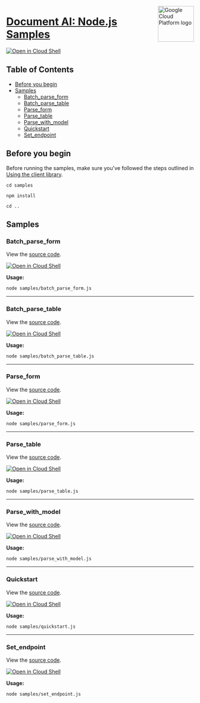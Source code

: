 [//]: # "This README.md file is auto-generated, all changes to this file will be lost."
[//]: # "To regenerate it, use `python -m synthtool`."
<img src="https://avatars2.githubusercontent.com/u/2810941?v=3&s=96" alt="Google Cloud Platform logo" title="Google Cloud Platform" align="right" height="96" width="96"/>

# [Document AI: Node.js Samples](https://github.com/googleapis/nodejs-document-ai)

[![Open in Cloud Shell][shell_img]][shell_link]



## Table of Contents

* [Before you begin](#before-you-begin)
* [Samples](#samples)
  * [Batch_parse_form](#batch_parse_form)
  * [Batch_parse_table](#batch_parse_table)
  * [Parse_form](#parse_form)
  * [Parse_table](#parse_table)
  * [Parse_with_model](#parse_with_model)
  * [Quickstart](#quickstart)
  * [Set_endpoint](#set_endpoint)

## Before you begin

Before running the samples, make sure you've followed the steps outlined in
[Using the client library](https://github.com/googleapis/nodejs-document-ai#using-the-client-library).

`cd samples`

`npm install`

`cd ..`

## Samples



### Batch_parse_form

View the [source code](https://github.com/googleapis/nodejs-document-ai/blob/master/samples/batch_parse_form.js).

[![Open in Cloud Shell][shell_img]](https://console.cloud.google.com/cloudshell/open?git_repo=https://github.com/googleapis/nodejs-document-ai&page=editor&open_in_editor=samples/batch_parse_form.js,samples/README.md)

__Usage:__


`node samples/batch_parse_form.js`


-----




### Batch_parse_table

View the [source code](https://github.com/googleapis/nodejs-document-ai/blob/master/samples/batch_parse_table.js).

[![Open in Cloud Shell][shell_img]](https://console.cloud.google.com/cloudshell/open?git_repo=https://github.com/googleapis/nodejs-document-ai&page=editor&open_in_editor=samples/batch_parse_table.js,samples/README.md)

__Usage:__


`node samples/batch_parse_table.js`


-----




### Parse_form

View the [source code](https://github.com/googleapis/nodejs-document-ai/blob/master/samples/parse_form.js).

[![Open in Cloud Shell][shell_img]](https://console.cloud.google.com/cloudshell/open?git_repo=https://github.com/googleapis/nodejs-document-ai&page=editor&open_in_editor=samples/parse_form.js,samples/README.md)

__Usage:__


`node samples/parse_form.js`


-----




### Parse_table

View the [source code](https://github.com/googleapis/nodejs-document-ai/blob/master/samples/parse_table.js).

[![Open in Cloud Shell][shell_img]](https://console.cloud.google.com/cloudshell/open?git_repo=https://github.com/googleapis/nodejs-document-ai&page=editor&open_in_editor=samples/parse_table.js,samples/README.md)

__Usage:__


`node samples/parse_table.js`


-----




### Parse_with_model

View the [source code](https://github.com/googleapis/nodejs-document-ai/blob/master/samples/parse_with_model.js).

[![Open in Cloud Shell][shell_img]](https://console.cloud.google.com/cloudshell/open?git_repo=https://github.com/googleapis/nodejs-document-ai&page=editor&open_in_editor=samples/parse_with_model.js,samples/README.md)

__Usage:__


`node samples/parse_with_model.js`


-----




### Quickstart

View the [source code](https://github.com/googleapis/nodejs-document-ai/blob/master/samples/quickstart.js).

[![Open in Cloud Shell][shell_img]](https://console.cloud.google.com/cloudshell/open?git_repo=https://github.com/googleapis/nodejs-document-ai&page=editor&open_in_editor=samples/quickstart.js,samples/README.md)

__Usage:__


`node samples/quickstart.js`


-----




### Set_endpoint

View the [source code](https://github.com/googleapis/nodejs-document-ai/blob/master/samples/set_endpoint.js).

[![Open in Cloud Shell][shell_img]](https://console.cloud.google.com/cloudshell/open?git_repo=https://github.com/googleapis/nodejs-document-ai&page=editor&open_in_editor=samples/set_endpoint.js,samples/README.md)

__Usage:__


`node samples/set_endpoint.js`






[shell_img]: https://gstatic.com/cloudssh/images/open-btn.png
[shell_link]: https://console.cloud.google.com/cloudshell/open?git_repo=https://github.com/googleapis/nodejs-document-ai&page=editor&open_in_editor=samples/README.md
[product-docs]: https://cloud.google.com/document-understanding/docs/
